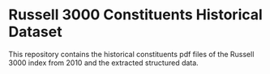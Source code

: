 # Russell 3000 Constituents Historical Dataset

This repository contains the historical constituents pdf files of the Russell 3000 index from 2010 and the extracted structured data.
